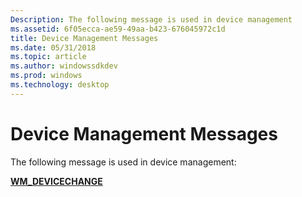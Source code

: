 ```yaml
---
Description: The following message is used in device management
ms.assetid: 6f05ecca-ae59-49aa-b423-676045972c1d
title: Device Management Messages
ms.date: 05/31/2018
ms.topic: article
ms.author: windowssdkdev
ms.prod: windows
ms.technology: desktop
---
```


# Device Management Messages

The following message is used in device management:

<dl>

[**WM\_DEVICECHANGE**](wm-devicechange.md)  
</dl>

 

 



